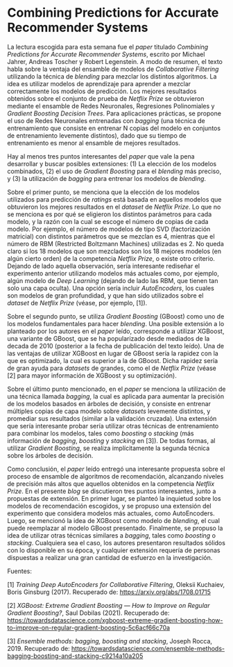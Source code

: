 # Combining Predictions for Accurate Recommender Systems
La lectura escogida para esta semana fue el *paper* titulado *Combining Predictions for Accurate Recommender Systems*, escrito por Michael Jahrer, Andreas Toscher y Robert Legenstein. A modo de resumen, el texto habla sobre la ventaja del ensamble de modelos de *Collaborative Filtering* utilizando la técnica de *blending* para mezclar los distintos algoritmos. La idea es utilizar modelos de aprendizaje para aprender a mezclar correctamente los modelos de predicción. Los mejores resultados obtenidos sobre el conjunto de prueba de *Netflix Prize* se obtuvieron mediante el ensamble de Redes Neuronales, Regresiones Polinomiales y *Gradient Boosting Decision Trees*. Para aplicaciones prácticas, se propone el uso de Redes Neuronales entrenadas con *bagging* (una técnica de entrenamiento que consiste en entrenar N copias del modelo en conjuntos de entrenamiento levemente distintos), dado que su tiempo de entrenamiento es menor al ensamble de mejores resultados.

Hay al menos tres puntos interesantes del *paper* que vale la pena desarrollar y buscar posibles extensiones: (1) La elección de los modelos combinados, (2) el uso de *Gradient Boosting* para el *blending* más preciso, y (3) la utilización de *bagging* para entrenar los modelos de *blending*.

Sobre el primer punto, se menciona que la elección de los modelos utilizados para predicción de *ratings* está basada en aquellos modelos que obtuvieron los mejores resultados en el *dataset* de *Netflix Prize*. Lo que no se menciona es por qué se eligieron los distintos parámetros para cada modelo, y la razón con la cual se escoge el número de copias de cada modelo. Por ejemplo, el número de modelos de tipo SVD (factorización matricial) con distintos parámetros que se mezclan es 4, mientras que el número de RBM (Restricted Boltzmann Machines) utilizadas es 2. No queda claro si los 18 modelos que son mezclados son los 18 mejores modelos (en algún cierto orden) de la competencia *Netflix Prize*, o existe otro criterio. Dejando de lado aquella observación, sería interesante rediseñar el experimento anterior utilizando modelos más actuales como, por ejemplo, algún modelo de *Deep Learning* (dejando de lado las RBM, que tienen tan solo una capa oculta). Una opción sería incluir *AutoEncoders*, los cuales son modelos de gran profundidad, y que han sido utilizados sobre el *dataset* de *Netflix Prize* (véase, por ejemplo, [1]).

Sobre el segundo punto, se utiliza *Gradient Boosting* (GBoost) como uno de los modelos fundamentales para hacer *blending*. Una posible extensión a lo planteado por los autores en el *paper* leído, corresponde a utilizar XGBoost, una variante de GBoost, que se ha popularizado desde mediados de la decada de 2010 (posterior a la fecha de publicación del texto leído). Una de las ventajas de utilizar XGBoost en lugar de GBoost sería la rapidez con la que es optimizado, la cual es superior a la de GBoost. Dicha rapidez sería de gran ayuda para *datasets* de grandes, como el de *Netflix Prize* (véase [2] para mayor información de XGBoost y su optimización).

Sobre el último punto mencionado, en el *paper* se menciona la utilización de una técnica llamada *bagging*, la cual es aplicada para aumentar la precisión de los modelos basados en árboles de decisión, y consiste en entrenar múltiples copias de capa modelo sobre *datasets* levemente distintos, y promediar sus resultados (similar a la validación cruzada). Una extensión que sería interesante probar sería utilizar otras técnicas de entrenamiento para combinar los modelos, tales como *boosting* o *stacking* (más información de *bagging*, *boosting* y *stacking* en [3]). De todas formas, al utilizar *Gradient Boosting*, se realiza implícitamente la segunda técnica sobre los árboles de decisión.

Como conclusión, el *paper* leído entregó una interesante propuesta sobre el proceso de ensamble de algoritmos de recomendación, alcanzando niveles de precisión más altos que aquellos obtenidos en la competencia *Netflix Prize*. En el presente *blog* se discutieron tres puntos interesantes, junto a propuestas de extensión. En primer lugar, se planteó la inquietud sobre los modelos de recomendación escogidos, y se propuso una extensión del experimento que considera modelos más actuales, como AutoEncoders. Luego, se mencionó la idea de XGBoost como modelo de *blending*, el cual puede reemplazar al modelo GBoost presentado. Finalmente, se propuso la idea de utilizar otras técnicas similares a *bagging*, tales como *boosting* o *stacking*. Cualquiera sea el caso, los autores presentaron resultados sólidos con lo disponible en su época, y cualquier extensión requería de personas dispuestas a realizar una gran cantidad de esfuerzo en la investigación.

Fuentes:

[1] *Training Deep AutoEncoders for Collaborative Filtering*, Oleksii Kuchaiev, Boris Ginsburg (2017). Recuperado de: https://arxiv.org/abs/1708.01715

[2] *XGBoost: Extreme Gradient Boosting — How to Improve on Regular Gradient Boosting?*, Saul Dobilas (2021). Recuperado de: https://towardsdatascience.com/xgboost-extreme-gradient-boosting-how-to-improve-on-regular-gradient-boosting-5c6acf66c70a

[3] *Ensemble methods: bagging, boosting and stacking*, Joseph Rocca, 2019. Recuperado de: https://towardsdatascience.com/ensemble-methods-bagging-boosting-and-stacking-c9214a10a205